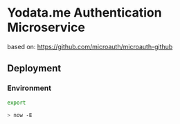 # Yodata.me Authentication Microservice 

based on: https://github.com/microauth/microauth-github



## Deployment

### Environment

```bash
export 
```



```bash
> now -E 
```





